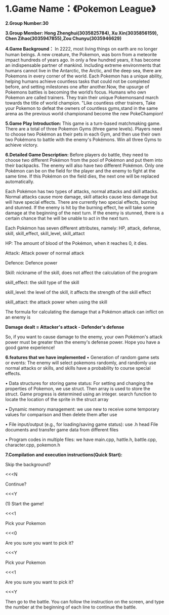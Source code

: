 # **1.Game Name：《Pokemon League》**

**2.Group Number:30**

**3.Group Member: Hong Zhenghui(3035825784), Xu Xin(3035856159), Chen Zihao(3035947855),Zou Chunyu(3035946629)**

**4.Game Background：** In 2222, most living things on earth are no longer human beings. A new creature, the Pokemon, was born from a meteorite impact hundreds of years ago. In only a few hundred years, it has become an indispensable partner of mankind. Including extreme environments that humans cannot live in the Antarctic, the Arctic, and the deep sea, there are Pokemons in every corner of the world. Each Pokemon has a unique ability, helping humans achieve countless tasks that could not be completed before, and setting milestones one after another.Now, the upsurge of Pokemons battles is becoming the world’s focus. Humans who own Pokemon are called trainers. They train their unique Pokemonsand march towards the title of world champion. "Like countless other trainers, Take your Pokemon to defeat the owners of countless gyms,stand in the same arena as the previous world championand become the new PokeChampion!

**5.Game Play Introduction:** This game is a turn-based matchmaking game. There are a total of three Pokemon Gyms (three game levels). Players need to choose two Pokémon as their pets in each Gym, and then use their own two Pokémons to battle with the enemy's Pokémons. Win all three Gyms to achieve victory.

**6.Detailed Game Description:** Before players do battle, they need to choose two different Pokémon from the pool of Pokémon and put them into their backpacks. The enemy will also have two different Pokémon. Only one Pokémon can be on the field for the player and the enemy to fight at the same time. If this Pokémon on the field dies, the next one will be replaced automatically.

Each Pokémon has two types of attacks, normal attacks and skill attacks. Normal attacks cause more damage, skill attacks cause less damage but will have special effects.
There are currently two special effects, burning and stunned. If the enemy is hit by the burning effect, he will take some damage at the beginning of the next turn. If the enemy is stunned, there is a certain chance that he will be unable to act in the next turn.

Each Pokémon has seven different attributes, namely: HP, attack, defense, skill, skill_effect, skill_level, skill_attact

HP: The amount of blood of the Pokémon, when it reaches 0, it dies.

Attack: Attack power of normal attack

Defence: Defence power

Skill: nickname of the skill, does not affect the calculation of the program

skill_effect: the skill type of the skill

skill_level: the level of the skill, it affects the strength of the skill effect

skill_attact: the attack power when using the skill


The formula for calculating the damage that a Pokémon attack can inflict on an enemy is

**Damage dealt = Attacker's attack - Defender's defense**

So, if you want to cause damage to the enemy, your own Pokémon's attack power must be greater than the enemy's defense power. Hope you have a good game experience!

**6.features that we have implemented**
• Generation of random game sets or events: The enemy will select pokemons randomly, and randomly use normal attacks or skills, and skills have a probability to course special effects.

• Data structures for storing game status: For setting and changing the properties of Pokemon, we use struct. Then array is used to store the struct. Game progress is determined using an integer. search function to locate the location of the sprite in the struct array

• Dynamic memory management: we use new to receive some temporary values for comparison and then delete them after use

• File input/output (e.g., for loading/saving game status): use .h head File documents and transfer game data from different files 

• Program codes in multiple files: we have main.cpp, hattle.h, battle.cpp, character.cpp, pokemon.h

**7.Compilation and execution instructions(Quick Start):**

Skip the background?

<<<N

Continue?

<<<Y

(1) Start the game!

<<<1

Pick your Pokemon

<<<0

Are you sure you want to pick it?

<<<Y

Pick your Pokemon

<<<1

Are you sure you want to pick it?

<<<Y

Then go to the battle. You can follow the instruction on the screen, and type the number at the beginning of each line to continue the battle.
